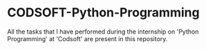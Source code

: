 # CODSOFT-Python-Programming
All the tasks that I have performed during the internship on 'Python Programming' at 'Codsoft' are present in this repository.
